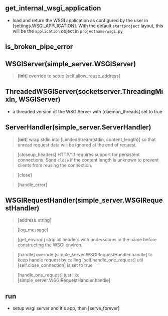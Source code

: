 ## get_internal_wsgi_application
* load and return the WSGI application as configured by the user in [settings.WSGI_APPLICATION]. With the default ``startproject`` layout, this will be the ``application`` object in ``projectname/wsgi.py``

## is_broken_pipe_error

## WSGIServer(simple_server.WSGIServer)
> [__init__] override to setup [self.allow_reuse_address]

## ThreadedWSGIServer(socketserver.ThreadingMixIn, WSGIServer)
* a threaded version of the WSGIServer with [daemon_threads] set to true

## ServerHandler(simple_server.ServerHandler)
> [__init__] wrap stdin into [LimitedStream(stdin, content_length)] so that unread request data will be ignored at the end of request.

> [closeup_headers] HTTP/1.1 requires support for persistent connections. Send `close` if the content length is unknown to prevent clients from reusing the connection.

> [close]

> [handle_error]

## WSGIRequestHandler(simple_server.WSGIRequestHandler)
> [address_string]

> [log_message]

> [get_environ] strip all headers with underscores in the name before constructing the WSGI environ. 

> [handle] override [simple_server.WSGIRequestHandler.handle] to keep handle request by calling [self.handle_one_request] util [self.close_connection] is set to true

> [handle_one_request] just like [simple_server.WSGIRequestHandler.handle]

## run
* setup wsgi server and it's app, then [serve_forever]
